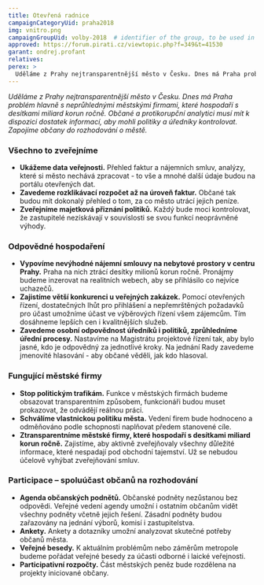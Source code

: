 ```yaml
---
title: Otevřená radnice
campaignCategoryUid: praha2018
img: vnitro.png
campaignGroupUid: volby-2018  # identifier of the group, to be used in program point
approved: https://forum.pirati.cz/viewtopic.php?f=349&t=41530
garant: ondrej.profant
relatives:
perex: >
  Uděláme z Prahy nejtransparentnější město v Česku. Dnes má Praha problém hlavně s neprůhlednými městskými firmami, které hospodaří s desítkami miliard korun ročně.  Občané a protikorupční analytici musí mít k dispozici dostatek informací, aby mohli politiky a úředníky kontrolovat. Zapojíme občany do rozhodování o městě.
---
```


*Uděláme z Prahy nejtransparentnější město v Česku. Dnes má Praha problém hlavně
s neprůhlednými městskými firmami, které hospodaří s desítkami miliard korun ročně.
Občané a protikorupční analytici musí mít k dispozici dostatek informací, aby mohli
politiky a úředníky kontrolovat. Zapojíme občany do rozhodování o městě.*

### Všechno to zveřejníme
* **Ukážeme data veřejnosti.** Přehled faktur a nájemních smluv, analýzy, které si město
nechává zpracovat - to vše a mnohé další údaje budou na portálu otevřených dat.
* **Zavedeme rozklikávací rozpočet až na úroveň faktur.** Občané tak budou mít dokonalý přehled o tom, za co město utrácí jejich peníze.
* **Zveřejníme majetková přiznání politiků.** Každý bude moci kontrolovat, že
zastupitelé nezískávají v souvislosti se svou funkcí neoprávněné výhody.

### Odpovědné hospodaření
* **Vypovíme nevýhodné nájemní smlouvy na nebytové prostory v centru Prahy.**
Praha na nich ztrácí desítky milionů korun ročně. Pronájmy budeme inzerovat na
realitních webech, aby se přihlásilo co nejvíce uchazečů.
* **Zajistíme větší konkurenci u veřejných zakázek.** Pomocí otevřených řízení,
dostatečných lhůt pro přihlášení a nepřemrštěných požadavků pro účast umožníme
účast ve výběrových řízení všem zájemcům. Tím dosáhneme lepších cen i
kvalitnějších služeb.
* **Zavedeme osobní odpovědnost úředníků i politiků, zprůhledníme úřední procesy.** Nastavíme na Magistrátu projektové řízení tak, aby bylo jasné, kdo je
odpovědný za jednotlivé kroky. Na jednání Rady zavedeme jmenovité hlasování -
aby občané věděli, jak kdo hlasoval.

### Fungující městské firmy
* **Stop politickým trafikám.** Funkce v městských firmách budeme obsazovat
transparentním způsobem, funkcionáři budou muset prokazovat, že odvádějí reálnou
práci.
* **Schválíme vlastnickou politiku města.** Vedení firem bude hodnoceno a
odměňováno podle schopnosti naplňovat předem stanovené cíle.
* **Ztransparentníme městské firmy​, které hospodaří s desítkami miliard korun ročně.**
Zajistíme, aby aktivně zveřejňovaly všechny důležité informace, které nespadají pod
obchodní tajemství. Už se nebudou účelově vyhýbat zveřejňování smluv.

### Participace – spoluúčast občanů na rozhodování
* **Agenda občanských podnětů.** Občanské podněty nezůstanou bez odpovědi.
Veřejné vedení agendy umožní i ostatním občanům vidět všechny podněty včetně jejich řešení. Zásadní podněty budou zařazovány na jednání výborů, komisí i
zastupitelstva.
* **Ankety.** Ankety a dotazníky umožní analyzovat skutečné potřeby občanů města.
* **Veřejné besedy.** K aktuálním problémům nebo záměrům metropole budeme pořádat
veřejné besedy za účasti odborné i laické veřejnosti.
* **Participativní rozpočty.** Část městských peněz bude rozdělena na projekty
iniciované občany.
